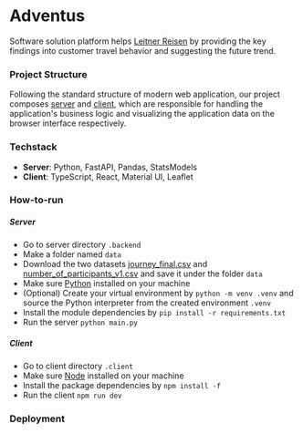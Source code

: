 # Adventus

Software solution platform helps [Leitner Reisen](https://www.leitner-reisen.de/busreisen/reisethema/) by providing the key findings into customer travel behavior and suggesting the future trend.

### Project Structure

Following the standard structure of modern web application, our project composes [server](./backend) and [client](./frontend), which are responsible for handling the application's business logic and visualizing the application data on the browser interface respectively.

### Techstack

- **Server**: Python, FastAPI, Pandas, StatsModels
- **Client**: TypeScript, React, Material UI, Leaflet

### How-to-run

##### Server

- Go to server directory `.backend`
- Make a folder named `data`
- Download the two datasets [journey_final.csv](https://drive.google.com/file/d/1wzgC1ihtMYnI_lOVWHvuT6L3nqYNYXAu/view?usp=sharing) and [number_of_participants_v1.csv](https://drive.google.com/file/d/1TGquUg79TNDJh-tcv5fEqGrR-7Tugusl/view?usp=sharing) and save it under the folder `data`
- Make sure [Python](https://www.python.org/) installed on your machine
- (Optional) Create your virtual environment by `python -m venv .venv` and source the Python interpreter from the created environment `.venv`
- Install the module dependencies by `pip install -r requirements.txt`
- Run the server `python main.py`

##### Client

- Go to client directory `.client`
- Make sure [Node](https://www.nodejs.org/) installed on your machine
- Install the package dependencies by `npm install -f`
- Run the client `npm run dev`

### Deployment
